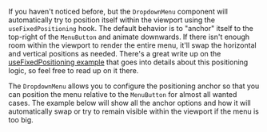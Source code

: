 If you haven't noticed before, but the `DropdownMenu` component will
automatically try to position itself within the viewport using the
`useFixedPositioning` hook. The default behavior is to "anchor" itself to the
top-right of the `MenuButton` and animate downwards. If there isn't enough room
within the viewport to render the entire menu, it'll swap the horizontal and
vertical positions as needed. There's a great write up on the
[useFixedPositioning example](/packages/transition/demos#fixed-positioning-example)
that goes into details about this positioning logic, so feel free to read up on
it there.

The `DropdownMenu` allows you to configure the positioning anchor so that you
can position the menu relative to the `MenuButton` for almost all wanted cases.
The example below will show all the anchor options and how it will automatically
swap or try to remain visible within the viewport if the menu is too big.
